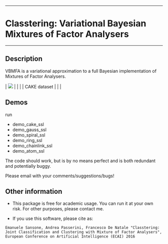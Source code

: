 ------------------------------------------------------------------------------------------
# Classtering: Variational Bayesian Mixtures of Factor Analysers
------------------------------------------------------------------------------------------
			
## Description
VBMFA is a variational approximation to a full Bayesian implementation
of Mixtures of Factor Analysers.

| <img src='animations/cake.gif'> | | |
| CAKE dataset | | |

## Demos	
run
* demo_cake_ssl
* demo_gauss_ssl
* demo_spiral_ssl
* demo_ring_ssl
* demo_chainlink_ssl
* demo_atom_ssl
	
The code should work, but is by no means perfect and is both redundant and potentially 
buggy.

Please email with your comments/suggestions/bugs!

## Other information
* This package is free for academic usage. You can run it at your own risk. For other purposes, please contact me.

* If you use this software, please cite as:
```
Emanuele Sansone, Andrea Passerini, Francesco De Natale "Classtering: Joint Classification and Clustering with Mixture of Factor Analysers", European Conference on Artificial Intelligence (ECAI) 2016
```
